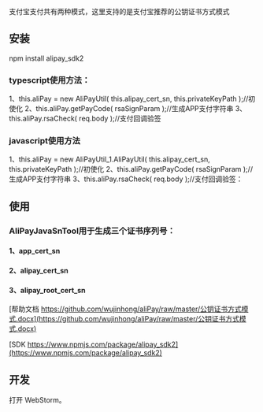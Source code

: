 支付宝支付共有两种模式，这里支持的是支付宝推荐的公钥证书方式模式


## 安装

npm install alipay_sdk2

### typescript使用方法：
1、this.aliPay = new AliPayUtil( this.alipay_cert_sn, this.privateKeyPath );//初使化
2、this.aliPay.getPayCode( rsaSignParam );//生成APP支付字符串
3、this.aliPay.rsaCheck( req.body );//支付回调验签

### javascript使用方法
1、this.aliPay = new AliPayUtil_1.AliPayUtil( this.alipay_cert_sn, this.privateKeyPath );//初使化
2、this.aliPay.getPayCode( rsaSignParam );//生成APP支付字符串
3、this.aliPay.rsaCheck( req.body );//支付回调验签：

## 使用

### AliPayJavaSnTool用于生成三个证书序列号：
#### 1、app_cert_sn
#### 2、alipay_cert_sn
#### 3、alipay_root_cert_sn

[帮助文档 https://github.com/wujinhong/aliPay/raw/master/公钥证书方式模式.docx](https://github.com/wujinhong/aliPay/raw/master/公钥证书方式模式.docx)

[SDK https://www.npmjs.com/package/alipay_sdk2](https://www.npmjs.com/package/alipay_sdk2)


## 开发

打开 WebStorm。